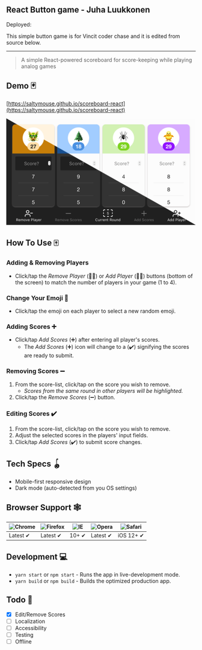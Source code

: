 ## React Button game - Juha Luukkonen

Deployed:

This simple button game is for Vincit coder chase and it is edited from source below.

_________________________________________________________________________________________________________________________

> A simple React-powered scoreboard for score-keeping while playing analog games

## Demo 🃏

[https://saltymouse.github.io/scoreboard-react](https://saltymouse.github.io/scoreboard-react)

![Scoreboard (mobile size, showing dark/light mode)](/public/darkmode-mobile.png?raw=true "Scoreboard with darkmode!")

## How To Use 🀄️

### Adding & Removing Players

- Click/tap the _Remove Player_ (👤➖) or _Add Player_ (👤➕) buttons (bottom of the screen) to match the number of players in your game (1 to 4).

### Change Your Emoji 🦁

- Click/tap the emoji on each player to select a new random emoji.

### Adding Scores ➕

- Click/tap _Add Scores_ (➕) after entering all player's scores.
  - The _Add Scores_ (➕) icon will change to a (✔️) signifying the scores are ready to submit.

### Removing Scores ➖

1. From the score-list, click/tap on the score you wish to remove.
   - _Scores from the same round in other players will be highlighted._
2. Click/tap the _Remove Scores_ (➖) button.

### Editing Scores ✔️

1. From the score-list, click/tap on the score you wish to remove.
2. Adjust the selected scores in the players' input fields.
3. Click/tap _Add Scores_ (✔️) to submit score changes.

## Tech Specs 🪀

- Mobile-first responsive design
- Dark mode (auto-detected from you OS settings)

## Browser Support 🕸

| ![Chrome](https://raw.githubusercontent.com/alrra/browser-logos/master/src/chrome/chrome_48x48.png) | ![Firefox](https://raw.githubusercontent.com/alrra/browser-logos/master/src/firefox/firefox_48x48.png) | ![IE](https://raw.githubusercontent.com/alrra/browser-logos/master/src/edge/edge_48x48.png) | ![Opera](https://raw.githubusercontent.com/alrra/browser-logos/master/src/opera/opera_48x48.png) | ![Safari](https://raw.githubusercontent.com/alrra/browser-logos/master/src/safari-ios/safari-ios_48x48.png) |
| --------------------------------------------------------------------------------------------------- | ------------------------------------------------------------------------------------------------------ | ------------------------------------------------------------------------------------------- | ------------------------------------------------------------------------------------------------ | ----------------------------------------------------------------------------------------------------------- |
| Latest ✔                                                                                            | Latest ✔                                                                                               | 10+ ✔                                                                                       | Latest ✔                                                                                         | iOS 12+ ✔                                                                                                   |

## Development 💻

- `yarn start` or `npm start` - Runs the app in live-development mode.
- `yarn build` or `npm build` - Builds the optimized production app.

## Todo 🧩

- [x] Edit/Remove Scores
- [ ] Localization
- [ ] Accessibility
- [ ] Testing
- [ ] Offline
